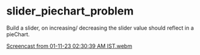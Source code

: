 # slider_piechart_problem



Build a slider, on increasing/ decreasing the slider value should reflect in a pieChart.



[Screencast from 01-11-23 02:30:39 AM IST.webm](https://github.com/iamsuryasonar/slider_piechart_problem/assets/79869026/6938622b-4178-4855-a253-1256903634ab)
